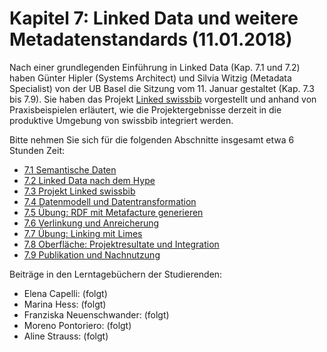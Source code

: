 # Kapitel 7: Linked Data und weitere Metadatenstandards \(11.01.2018\)

Nach einer grundlegenden Einführung in Linked Data (Kap. 7.1 und 7.2) haben Günter Hipler (Systems Architect) und Silvia Witzig (Metadata Specialist) von der UB Basel die Sitzung vom 11. Januar gestaltet (Kap. 7.3 bis 7.9). Sie haben das Projekt [Linked swissbib](http://linked.swissbib.ch) vorgestellt und anhand von Praxisbeispielen erläutert, wie die Projektergebnisse derzeit in die produktive Umgebung von swissbib integriert werden.

Bitte nehmen Sie sich für die folgenden Abschnitte insgesamt etwa 6 Stunden Zeit:

* [7.1 Semantische Daten](/kapitel-7/71_semantische-daten-fuer-webauftritt.md)
* [7.2 Linked Data nach dem Hype](/kapitel-7/72_linked-data-nach-dem-hype.md)
* [7.3 Projekt Linked swissbib](/kapitel-7/73_projekt-linked-swissbib.md)
* [7.4 Datenmodell und Datentransformation](/kapitel-7/74_datenmodell-und-datentransformation.md)
* [7.5 Übung: RDF mit Metafacture generieren](/kapitel-7/75_uebung-rdf-mit-metafacture-generieren.md)
* [7.6 Verlinkung und Anreicherung](/kapitel-7/76_verlinkung-und-anreicherung.md)
* [7.7 Übung: Linking mit Limes](/kapitel-7/77_uebung-linking-mit-limes.md)
* [7.8 Oberfläche: Projektresultate und Integration](/kapitel-7/78_oeberflaeche-projektresultate-integration.md)
* [7.9 Publikation und Nachnutzung](/kapitel-7/79_publikation-und-nachnutzung.md)

Beiträge in den Lerntagebüchern der Studierenden:

* Elena Capelli: (folgt)
* Marina Hess: (folgt)
* Franziska Neuenschwander: (folgt)
* Moreno Pontoriero: (folgt)
* Aline Strauss: (folgt)
